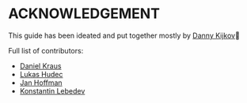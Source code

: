 # ACKNOWLEDGEMENT

This guide has been ideated and put together mostly by [Danny Kijkov](https://github.com/dannytce)🥇

Full list of contributors:

- [Daniel Kraus](https://github.com/danielkraus)
- [Lukas Hudec](https://github.com/xhudec)
- [Jan Hoffman](https://github.com/Hofik9)
- [Konstantin Lebedev](https://github.com/koss-lebedev)
